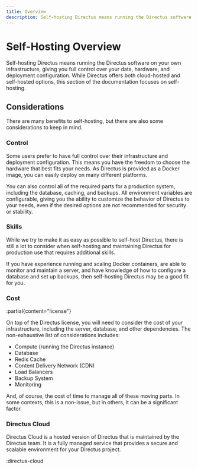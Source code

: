```yaml
---
title: Overview
description: Self-hosting Directus means running the Directus software on your own infrastructure.
---
```


# Self-Hosting Overview

Self-hosting Directus means running the Directus software on your own infrastructure, giving you full control over your data, hardware, and deployment configuration. While Directus offers both cloud-hosted and self-hosted options, this section of the documentation focuses on self-hosting.

## Considerations

There are many benefits to self-hosting, but there are also some considerations to keep in mind.

### Control

Some users prefer to have full control over their infrastructure and deployment configuration. This means you have the freedom to choose the hardware that best fits your needs. As Directus is provided as a Docker image, you can easily deploy on many different platforms.

You can also control all of the required parts for a production system, including the database, caching, and backups. All environment variables are configurable, giving you the ability to customize the behavior of Directus to your needs, even if the desired options are not recommended for security or stability.

### Skills

While we try to make it as easy as possible to self-host Directus, there is still a lot to consider when self-hosting and maintaining Directus for production use that requires additional skills.

If you have experience running and scaling Docker containers, are able to monitor and maintain a server, and have knowledge of how to configure a database and set up backups, then self-hosting Directus may be a good fit for you.

### Cost

:partial{content="license"}

On top of the Directus license, you will need to consider the cost of your infrastructure, including the server, database, and other dependencies. The non-exhaustive list of considerations includes:

- Compute (running the Directus instance)
- Database
- Redis Cache
- Content Delivery Network (CDN)
- Load Balancers
- Backup System
- Monitoring

And, of course, the cost of time to manage all of these moving parts. In some contexts, this is a non-issue, but in others, it can be a significant factor. 

### Directus Cloud

Directus Cloud is a hosted version of Directus that is maintained by the Directus team. It is a fully managed service that provides a secure and scalable environment for your Directus project.

:directus-cloud